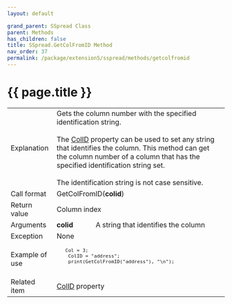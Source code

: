 ```yaml
---
layout: default

grand_parent: SSpread Class
parent: Methods
has_children: false
title: SSpread.GetColFromID Method
nav_order: 37
permalink: /package/extension5/sspread/methods/getcolfromid
---
```

# {{ page.title }}

<table>
  <tr>
    <td>Explanation</td>
    <td colspan="2">Gets the column number with the specified identification string.<br><br>The <a href="/package/extension5/sspread/properties/colid">ColID</a> property can be used to set any string that identifies the column. This method can get the column number of a column that has the specified identification string set.<br><br>The identification string is not case sensitive.</td>
  </tr>
  <tr>
    <td>Call format</td>
    <td colspan="2">GetColFromID(<b>colid</b>)</td>
  </tr>
  <tr>
    <td>Return value</td>
    <td colspan="2">Column index</td>
  </tr>  
  <tr>
    <td>Arguments</td>
    <td><b>colid</b></td>
    <td>A string that identifies the column</td>
  </tr>
  <tr>
    <td>Exception</td>
    <td colspan="2">None</td>
  </tr>
  <tr>
    <td>Example of use</td>
    <td colspan="2"><code><pre>
   Col = 3;
    ColID = "address";
    print(GetColFromID("address"), "\n");
    </pre></code></td>
  </tr>
  <tr>
    <td>Related item</td>
    <td colspan="2"><a href="/package/extension5/sspread/properties/colid">ColID</a> property</td>
  </tr>
</table>
